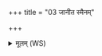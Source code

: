 +++
title = "03 जानीत स्मैनम्"

+++
<details><summary>मूलम् (WS)</summary>

जानीत स्मैनं परमे व्योमन् देवाः सधस्था विद लोकमेतम्।  
इष्टापूर्तमनुसङ्क्राम विद्वान् यत्र ते दत्तं बहुधा विबन्धुषु ॥ ५ ॥
</details>